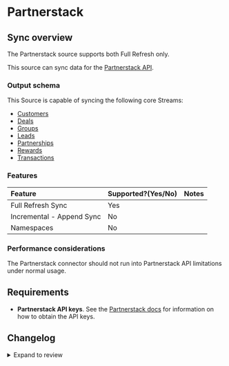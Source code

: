 # Partnerstack

## Sync overview

The Partnerstack source supports both Full Refresh only.

This source can sync data for the [Partnerstack API](https://docs.partnerstack.com/reference).

### Output schema

This Source is capable of syncing the following core Streams:

- [Customers](https://docs.partnerstack.com/reference/get_v2-customers-2)
- [Deals](https://docs.partnerstack.com/reference/get_v2-deals)
- [Groups](https://docs.partnerstack.com/reference/get_v2-groups)
- [Leads](https://docs.partnerstack.com/reference/get_v2-leads)
- [Partnerships](https://docs.partnerstack.com/reference/get_v2-partnerships-2)
- [Rewards](https://docs.partnerstack.com/reference/get_v2-rewards-2)
- [Transactions](https://docs.partnerstack.com/reference/get_v2-transactions-2)

### Features

| Feature                   | Supported?\(Yes/No\) | Notes |
| :------------------------ | :------------------- | :---- |
| Full Refresh Sync         | Yes                  |       |
| Incremental - Append Sync | No                   |       |
| Namespaces                | No                   |       |

### Performance considerations

The Partnerstack connector should not run into Partnerstack API limitations under normal usage.

## Requirements

- **Partnerstack API keys**. See the [Partnerstack docs](https://docs.partnerstack.com/reference/auth) for information on how to obtain the API keys.

## Changelog

<details>
  <summary>Expand to review</summary>

| Version | Date       | Pull Request                                             | Subject                                     |
|:--------|:-----------|:---------------------------------------------------------|:--------------------------------------------|
| 0.1.14 | 2024-08-17 | [44358](https://github.com/airbytehq/airbyte/pull/44358) | Update dependencies |
| 0.1.13 | 2024-08-12 | [43738](https://github.com/airbytehq/airbyte/pull/43738) | Update dependencies |
| 0.1.12 | 2024-08-10 | [43692](https://github.com/airbytehq/airbyte/pull/43692) | Update dependencies |
| 0.1.11 | 2024-08-03 | [42757](https://github.com/airbytehq/airbyte/pull/42757) | Update dependencies |
| 0.1.10 | 2024-07-20 | [42338](https://github.com/airbytehq/airbyte/pull/42338) | Update dependencies |
| 0.1.9 | 2024-07-13 | [41757](https://github.com/airbytehq/airbyte/pull/41757) | Update dependencies |
| 0.1.8 | 2024-07-10 | [41466](https://github.com/airbytehq/airbyte/pull/41466) | Update dependencies |
| 0.1.7 | 2024-07-09 | [41306](https://github.com/airbytehq/airbyte/pull/41306) | Update dependencies |
| 0.1.6 | 2024-07-06 | [40881](https://github.com/airbytehq/airbyte/pull/40881) | Update dependencies |
| 0.1.5 | 2024-06-25 | [40378](https://github.com/airbytehq/airbyte/pull/40378) | Update dependencies |
| 0.1.4 | 2024-06-22 | [40024](https://github.com/airbytehq/airbyte/pull/40024) | Update dependencies |
| 0.1.3 | 2024-06-13 | [37595](https://github.com/airbytehq/airbyte/pull/37595) | Change `last_records` to `last_record` |
| 0.1.2 | 2024-06-04 | [38964](https://github.com/airbytehq/airbyte/pull/38964) | [autopull] Upgrade base image to v1.2.1 |
| 0.1.1 | 2024-05-21 | [38484](https://github.com/airbytehq/airbyte/pull/38484) | [autopull] base image + poetry + up_to_date |
| 0.1.0   | 2022-10-27 | [XXX](https://github.com/airbytehq/airbyte/pull/XXX)     | Add Partnerstack Source Connector           |

</details>

